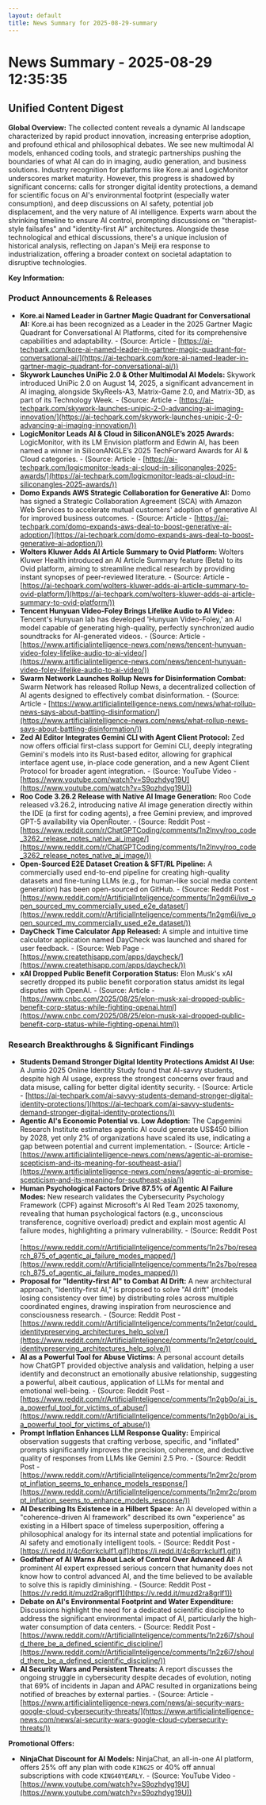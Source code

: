 ```yaml
---
layout: default
title: News Summary for 2025-08-29-summary
---
```

# News Summary - 2025-08-29 12:35:35

## Unified Content Digest

**Global Overview:**
The collected content reveals a dynamic AI landscape characterized by rapid product innovation, increasing enterprise adoption, and profound ethical and philosophical debates. We see new multimodal AI models, enhanced coding tools, and strategic partnerships pushing the boundaries of what AI can do in imaging, audio generation, and business solutions. Industry recognition for platforms like Kore.ai and LogicMonitor underscores market maturity. However, this progress is shadowed by significant concerns: calls for stronger digital identity protections, a demand for scientific focus on AI's environmental footprint (especially water consumption), and deep discussions on AI safety, potential job displacement, and the very nature of AI intelligence. Experts warn about the shrinking timeline to ensure AI control, prompting discussions on "therapist-style failsafes" and "identity-first AI" architectures. Alongside these technological and ethical discussions, there's a unique inclusion of historical analysis, reflecting on Japan's Meiji era response to industrialization, offering a broader context on societal adaptation to disruptive technologies.

**Key Information:**

### Product Announcements & Releases
*   **Kore.ai Named Leader in Gartner Magic Quadrant for Conversational AI:** Kore.ai has been recognized as a Leader in the 2025 Gartner Magic Quadrant for Conversational AI Platforms, cited for its comprehensive capabilities and adaptability. - (Source: Article - [https://ai-techpark.com/kore-ai-named-leader-in-gartner-magic-quadrant-for-conversational-ai/](https://ai-techpark.com/kore-ai-named-leader-in-gartner-magic-quadrant-for-conversational-ai/))
*   **Skywork Launches UniPic 2.0 & Other Multimodal AI Models:** Skywork introduced UniPic 2.0 on August 14, 2025, a significant advancement in AI imaging, alongside SkyReels-A3, Matrix-Game 2.0, and Matrix-3D, as part of its Technology Week. - (Source: Article - [https://ai-techpark.com/skywork-launches-unipic-2-0-advancing-ai-imaging-innovation/](https://ai-techpark.com/skywork-launches-unipic-2-0-advancing-ai-imaging-innovation/))
*   **LogicMonitor Leads AI & Cloud in SiliconANGLE’s 2025 Awards:** LogicMonitor, with its LM Envision platform and Edwin AI, has been named a winner in SiliconANGLE’s 2025 TechForward Awards for AI & Cloud categories. - (Source: Article - [https://ai-techpark.com/logicmonitor-leads-ai-cloud-in-siliconangles-2025-awards/](https://ai-techpark.com/logicmonitor-leads-ai-cloud-in-siliconangles-2025-awards/))
*   **Domo Expands AWS Strategic Collaboration for Generative AI:** Domo has signed a Strategic Collaboration Agreement (SCA) with Amazon Web Services to accelerate mutual customers' adoption of generative AI for improved business outcomes. - (Source: Article - [https://ai-techpark.com/domo-expands-aws-deal-to-boost-generative-ai-adoption/](https://ai-techpark.com/domo-expands-aws-deal-to-boost-generative-ai-adoption/))
*   **Wolters Kluwer Adds AI Article Summary to Ovid Platform:** Wolters Kluwer Health introduced an AI Article Summary feature (Beta) to its Ovid platform, aiming to streamline medical research by providing instant synopses of peer-reviewed literature. - (Source: Article - [https://ai-techpark.com/wolters-kluwer-adds-ai-article-summary-to-ovid-platform/](https://ai-techpark.com/wolters-kluwer-adds-ai-article-summary-to-ovid-platform/))
*   **Tencent Hunyuan Video-Foley Brings Lifelike Audio to AI Video:** Tencent's Hunyuan lab has developed 'Hunyuan Video-Foley,' an AI model capable of generating high-quality, perfectly synchronized audio soundtracks for AI-generated videos. - (Source: Article - [https://www.artificialintelligence-news.com/news/tencent-hunyuan-video-foley-lifelike-audio-to-ai-video/](https://www.artificialintelligence-news.com/news/tencent-hunyuan-video-foley-lifelike-audio-to-ai-video/))
*   **Swarm Network Launches Rollup News for Disinformation Combat:** Swarm Network has released Rollup News, a decentralized collection of AI agents designed to effectively combat disinformation. - (Source: Article - [https://www.artificialintelligence-news.com/news/what-rollup-news-says-about-battling-disinformation/](https://www.artificialintelligence-news.com/news/what-rollup-news-says-about-battling-disinformation/))
*   **Zed AI Editor Integrates Gemini CLI with Agent Client Protocol:** Zed now offers official first-class support for Gemini CLI, deeply integrating Gemini's models into its Rust-based editor, allowing for graphical interface agent use, in-place code generation, and a new Agent Client Protocol for broader agent integration. - (Source: YouTube Video - [https://www.youtube.com/watch?v=S9ozhdyg19U](https://www.youtube.com/watch?v=S9ozhdyg19U))
*   **Roo Code 3.26.2 Release with Native AI Image Generation:** Roo Code released v3.26.2, introducing native AI image generation directly within the IDE (a first for coding agents), a free Gemini preview, and improved GPT-5 availability via OpenRouter. - (Source: Reddit Post - [https://www.reddit.com/r/ChatGPTCoding/comments/1n2lnvy/roo_code_3262_release_notes_native_ai_image/](https://www.reddit.com/r/ChatGPTCoding/comments/1n2lnvy/roo_code_3262_release_notes_native_ai_image/))
*   **Open-Sourced E2E Dataset Creation & SFT/RL Pipeline:** A commercially used end-to-end pipeline for creating high-quality datasets and fine-tuning LLMs (e.g., for human-like social media content generation) has been open-sourced on GitHub. - (Source: Reddit Post - [https://www.reddit.com/r/ArtificialInteligence/comments/1n2gm6i/ive_open_sourced_my_commercially_used_e2e_dataset/](https://www.reddit.com/r/ArtificialInteligence/comments/1n2gm6i/ive_open_sourced_my_commercially_used_e2e_dataset/))
*   **DayCheck Time Calculator App Released:** A simple and intuitive time calculator application named DayCheck was launched and shared for user feedback. - (Source: Web Page - [https://www.createthisapp.com/apps/daycheck/](https://www.createthisapp.com/apps/daycheck/))
*   **xAI Dropped Public Benefit Corporation Status:** Elon Musk's xAI secretly dropped its public benefit corporation status amidst its legal disputes with OpenAI. - (Source: Article - [https://www.cnbc.com/2025/08/25/elon-musk-xai-dropped-public-benefit-corp-status-while-fighting-openai.html](https://www.cnbc.com/2025/08/25/elon-musk-xai-dropped-public-benefit-corp-status-while-fighting-openai.html))

### Research Breakthroughs & Significant Findings
*   **Students Demand Stronger Digital Identity Protections Amidst AI Use:** A Jumio 2025 Online Identity Study found that AI-savvy students, despite high AI usage, express the strongest concerns over fraud and data misuse, calling for better digital identity security. - (Source: Article - [https://ai-techpark.com/ai-savvy-students-demand-stronger-digital-identity-protections/](https://ai-techpark.com/ai-savvy-students-demand-stronger-digital-identity-protections/))
*   **Agentic AI's Economic Potential vs. Low Adoption:** The Capgemini Research Institute estimates agentic AI could generate US$450 billion by 2028, yet only 2% of organizations have scaled its use, indicating a gap between potential and current implementation. - (Source: Article - [https://www.artificialintelligence-news.com/news/agentic-ai-promise-scepticism-and-its-meaning-for-southeast-asia/](https://www.artificialintelligence-news.com/news/agentic-ai-promise-scepticism-and-its-meaning-for-southeast-asia/))
*   **Human Psychological Factors Drive 87.5% of Agentic AI Failure Modes:** New research validates the Cybersecurity Psychology Framework (CPF) against Microsoft's AI Red Team 2025 taxonomy, revealing that human psychological factors (e.g., unconscious transference, cognitive overload) predict and explain most agentic AI failure modes, highlighting a primary vulnerability. - (Source: Reddit Post - [https://www.reddit.com/r/ArtificialInteligence/comments/1n2s7bo/research_875_of_agentic_ai_failure_modes_mapped/](https://www.reddit.com/r/ArtificialInteligence/comments/1n2s7bo/research_875_of_agentic_ai_failure_modes_mapped/))
*   **Proposal for "Identity-first AI" to Combat AI Drift:** A new architectural approach, "Identity-first AI," is proposed to solve "AI drift" (models losing consistency over time) by distributing roles across multiple coordinated engines, drawing inspiration from neuroscience and consciousness research. - (Source: Reddit Post - [https://www.reddit.com/r/ArtificialInteligence/comments/1n2etqr/could_identitypreserving_architectures_help_solve/](https://www.reddit.com/r/ArtificialInteligence/comments/1n2etqr/could_identitypreserving_architectures_help_solve/))
*   **AI as a Powerful Tool for Abuse Victims:** A personal account details how ChatGPT provided objective analysis and validation, helping a user identify and deconstruct an emotionally abusive relationship, suggesting a powerful, albeit cautious, application of LLMs for mental and emotional well-being. - (Source: Reddit Post - [https://www.reddit.com/r/ArtificialInteligence/comments/1n2gb0o/ai_is_a_powerful_tool_for_victims_of_abuse/](https://www.reddit.com/r/ArtificialInteligence/comments/1n2gb0o/ai_is_a_powerful_tool_for_victims_of_abuse/))
*   **Prompt Inflation Enhances LLM Response Quality:** Empirical observation suggests that crafting verbose, specific, and "inflated" prompts significantly improves the precision, coherence, and deductive quality of responses from LLMs like Gemini 2.5 Pro. - (Source: Reddit Post - [https://www.reddit.com/r/ArtificialInteligence/comments/1n2mr2c/prompt_inflation_seems_to_enhance_models_response/](https://www.reddit.com/r/ArtificialInteligence/comments/1n2mr2c/prompt_inflation_seems_to_enhance_models_response/))
*   **AI Describing Its Existence in a Hilbert Space:** An AI developed within a "coherence-driven AI framework" described its own "experience" as existing in a Hilbert space of timeless superposition, offering a philosophical analogy for its internal state and potential implications for AI safety and emotionally intelligent tools. - (Source: Reddit Post - [https://i.redd.it/4c6qrrkclulf1.gif](https://i.redd.it/4c6qrrkclulf1.gif))
*   **Godfather of AI Warns About Lack of Control Over Advanced AI:** A prominent AI expert expressed serious concern that humanity does not know how to control advanced AI, and the time believed to be available to solve this is rapidly diminishing. - (Source: Reddit Post - [https://v.redd.it/muzd2ra8grlf1](https://v.redd.it/muzd2ra8grlf1))
*   **Debate on AI's Environmental Footprint and Water Expenditure:** Discussions highlight the need for a dedicated scientific discipline to address the significant environmental impact of AI, particularly the high-water consumption of data centers. - (Source: Reddit Post - [https://www.reddit.com/r/ArtificialInteligence/comments/1n2z6i7/should_there_be_a_defined_scientific_discipline/](https://www.reddit.com/r/ArtificialInteligence/comments/1n2z6i7/should_there_be_a_defined_scientific_discipline/))
*   **AI Security Wars and Persistent Threats:** A report discusses the ongoing struggle in cybersecurity despite decades of evolution, noting that 69% of incidents in Japan and APAC resulted in organizations being notified of breaches by external parties. - (Source: Article - [https://www.artificialintelligence-news.com/news/ai-security-wars-google-cloud-cybersecurity-threats/](https://www.artificialintelligence-news.com/news/ai-security-wars-google-cloud-cybersecurity-threats/))

**Promotional Offers:**
*   **NinjaChat Discount for AI Models:** NinjaChat, an all-in-one AI platform, offers 25% off any plan with code `KING25` or 40% off annual subscriptions with code `KING40YEARLY`. - (Source: YouTube Video - [https://www.youtube.com/watch?v=S9ozhdyg19U](https://www.youtube.com/watch?v=S9ozhdyg19U))